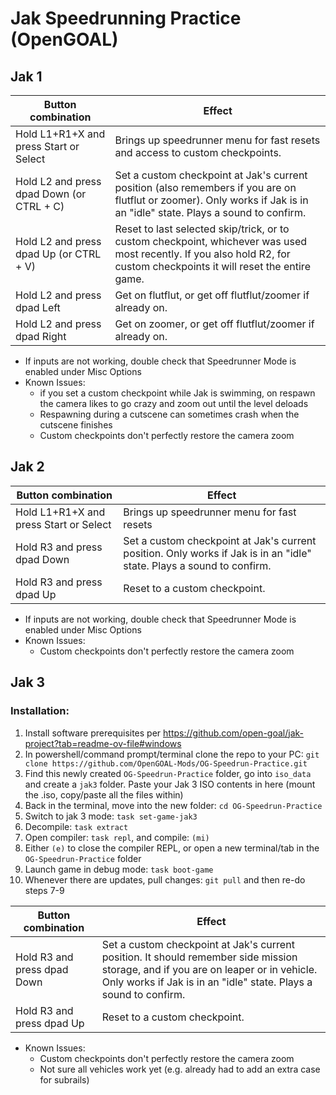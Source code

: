 # Jak Speedrunning Practice (OpenGOAL)

## Jak 1

| Button combination | Effect | 
|-|-|
| Hold L1+R1+X and press Start or Select | Brings up speedrunner menu for fast resets and access to custom checkpoints. |
| Hold L2 and press dpad Down (or CTRL + C) | Set a custom checkpoint at Jak's current position (also remembers if you are on flutflut or zoomer). Only works if Jak is in an "idle" state. Plays a sound to confirm. |
| Hold L2 and press dpad Up (or CTRL + V) | Reset to last selected skip/trick, or to custom checkpoint, whichever was used most recently. If you also hold R2, for custom checkpoints it will reset the entire game. |
| Hold L2 and press dpad Left | Get on flutflut, or get off flutflut/zoomer if already on. |
| Hold L2 and press dpad Right | Get on zoomer, or get off flutflut/zoomer if already on. |

- If inputs are not working, double check that Speedrunner Mode is enabled under Misc Options
- Known Issues: 
  - if you set a custom checkpoint while Jak is swimming, on respawn the camera likes to go crazy and zoom out until the level deloads
  - Respawning during a cutscene can sometimes crash when the cutscene finishes
  - Custom checkpoints don't perfectly restore the camera zoom

## Jak 2

| Button combination | Effect | 
|-|-|
| Hold L1+R1+X and press Start or Select | Brings up speedrunner menu for fast resets |
| Hold R3 and press dpad Down | Set a custom checkpoint at Jak's current position. Only works if Jak is in an "idle" state. Plays a sound to confirm. |
| Hold R3 and press dpad Up | Reset to a custom checkpoint. |

- If inputs are not working, double check that Speedrunner Mode is enabled under Misc Options
- Known Issues: 
  - Custom checkpoints don't perfectly restore the camera zoom

## Jak 3

### Installation:

1. Install software prerequisites per https://github.com/open-goal/jak-project?tab=readme-ov-file#windows
2. In powershell/command prompt/terminal clone the repo to your PC: `git clone https://github.com/OpenGOAL-Mods/OG-Speedrun-Practice.git`
3. Find this newly created `OG-Speedrun-Practice` folder, go into `iso_data` and create a `jak3` folder. Paste your Jak 3 ISO contents in here (mount the .iso, copy/paste all the files within)
4. Back in the terminal, move into the new folder: `cd OG-Speedrun-Practice`
5. Switch to jak 3 mode: `task set-game-jak3`
6. Decompile: `task extract`
7. Open compiler: `task repl`, and compile: `(mi)`
8. Either `(e)` to close the compiler REPL, or open a new terminal/tab in the `OG-Speedrun-Practice` folder
9. Launch game in debug mode: `task boot-game`
10. Whenever there are updates, pull changes: `git pull` and then re-do steps 7-9

| Button combination | Effect |
|-|-|
| Hold R3 and press dpad Down | Set a custom checkpoint at Jak's current position. It should remember side mission storage, and if you are on leaper or in vehicle. Only works if Jak is in an "idle" state. Plays a sound to confirm. |
| Hold R3 and press dpad Up | Reset to a custom checkpoint. |

- Known Issues: 
  - Custom checkpoints don't perfectly restore the camera zoom
  - Not sure all vehicles work yet (e.g. already had to add an extra case for subrails)
